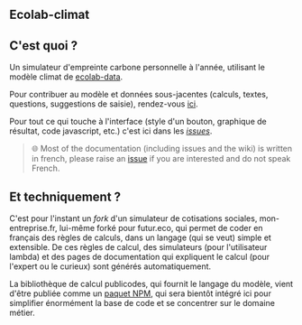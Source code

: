 ## Ecolab-climat

## C'est quoi ?

Un simulateur d'empreinte carbone personnelle à l'année, utilisant le modèle climat de [ecolab-data](https://github.com/betagouv/ecolab-data).

Pour contribuer au modèle et données sous-jacentes (calculs, textes, questions, suggestions de saisie), rendez-vous [ici](https://github.com/betagouv/ecolab-data/blob/master/CONTRIBUTING.md).

Pour tout ce qui touche à l'interface (style d'un bouton, graphique de résultat, code javascript, etc.) c'est ici dans les [*issues*](https://github.com/betagouv/ecolab-climat/issues).

> 🌐 Most of the documentation (including issues and the wiki) is written in french, please raise an [issue](https://github.com/betagouv/ecolab-climat/issues/new) if you are interested and do not speak French.

## Et techniquement ?

C'est pour l'instant un _fork_ d'un simulateur de cotisations sociales, mon-entreprise.fr, lui-même forké pour futur.eco, qui permet de coder en français des règles de calculs, dans un langage (qui se veut) simple et extensible. De ces règles de calcul, des simulateurs (pour l'utilisateur lambda) et des pages de documentation qui expliquent le calcul (pour l'expert ou le curieux) sont générés automatiquement.

La bibliothèque de calcul publicodes, qui fournit le langage du modèle, vient d'être publiée comme un [paquet NPM](https://www.npmjs.com/package/publicodes), qui sera bientôt intégré ici pour simplifier énormément la base de code et se concentrer sur le domaine métier.
